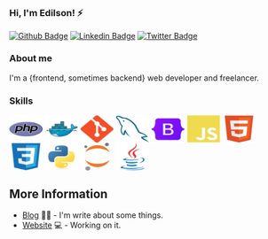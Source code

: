 # <h3>Hi, I'm Edilson! ⚡</h3>

[![Github Badge](https://img.shields.io/badge/-Github-000?style=flat-square&logo=Github&logoColor=white&link=https://github.com/edilsonbaggio)](https://github.com/edilsonbaggio)
[![Linkedin Badge](https://img.shields.io/badge/-LinkedIn-blue?style=flat-square&logo=Linkedin&logoColor=white&link=https://www.linkedin.com/in/edilsoncicero/)](https://www.linkedin.com/in/edilsoncicero/)
[![Twitter Badge](https://img.shields.io/badge/-Twitter-1ca0f1?style=flat-square&labelColor=1ca0f1&logo=twitter&logoColor=white&link=https://twitter.com/edilsoncicero)](https://twitter.com/edilsoncicero)

### About me
I'm a {frontend, sometimes backend} web developer and freelancer.

### Skills
<img align="center" alt="Rafael-php" height="50" width="60" src="https://raw.githubusercontent.com/devicons/devicon/master/icons/php/php-original.svg">
<img align="center" alt="Rafael-php" height="50" width="60" src="https://raw.githubusercontent.com/devicons/devicon/master/icons/docker/docker-original.svg">
<img align="center" height="50" width="60" src="https://raw.githubusercontent.com/devicons/devicon/master/icons/git/git-original.svg">
<img align="center" height="50" width="60" src="https://raw.githubusercontent.com/devicons/devicon/master/icons/mysql/mysql-original.svg">
<img align="center" alt="Rafael-bootstrap" height="50" width="60" src="https://raw.githubusercontent.com/devicons/devicon/master/icons/bootstrap/bootstrap-original.svg">

 

  <img align="center" alt="Rafael-Js" height="50" width="60" src="https://raw.githubusercontent.com/devicons/devicon/master/icons/javascript/javascript-plain.svg">
<img align="center" alt="Rafael-HTML" height="50" width="60" src="https://raw.githubusercontent.com/devicons/devicon/master/icons/html5/html5-original.svg"> 
<img align="center"  alt="Rafael-CSS" height="50" width="60" src="https://raw.githubusercontent.com/devicons/devicon/master/icons/css3/css3-original.svg">
<img align="center" alt="Rafael-Python" height="50" width="60" src="https://raw.githubusercontent.com/devicons/devicon/master/icons/python/python-original.svg">
<img align="center" alt="Rafael-jupyter" height="50" width="60" src="https://raw.githubusercontent.com/devicons/devicon/master/icons/jupyter/jupyter-original.svg">
<img align="center" alt="Rafael-java" height="50" width="60" src="https://raw.githubusercontent.com/devicons/devicon/master/icons/java/java-original.svg">

## More Information
- [Blog](https://baggiosan.tech/blog/) ✍🏼 - I'm write about some things.
- [Website](https://baggiosan.tech/) 💻 - Working on it.


<!--
**EdilsonBaggio/edilsonbaggio** is a ✨ _special_ ✨ repository because its `README.md` (this file) appears on your GitHub profile.

Here are some ideas to get you started:

- 🔭 I’m currently working on ...
- 🌱 I’m currently learning ...
- 👯 I’m looking to collaborate on ...
- 🤔 I’m looking for help with ...
- 💬 Ask me about ...
- 📫 How to reach me: ...
- 😄 Pronouns: ...
- ⚡ Fun fact: ...
-->
